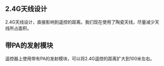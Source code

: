 
## 2.4G天线设计

2.4G天线设计，直接影响到遥控的距离。我们现在使用了陶瓷天线，尽量减少天线所占面积。

## 带PA的发射模块

遥控器上使用带有PA的发射模块，可以将2.4G遥控的距离扩大到100米左右。
